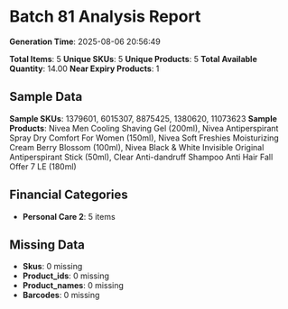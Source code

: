 # Batch 81 Analysis Report

**Generation Time**: 2025-08-06 20:56:49

**Total Items**: 5
**Unique SKUs**: 5
**Unique Products**: 5
**Total Available Quantity**: 14.00
**Near Expiry Products**: 1

## Sample Data
**Sample SKUs**: 1379601, 6015307, 8875425, 1380620, 11073623
**Sample Products**: Nivea Men Cooling Shaving Gel (200ml), Nivea Antiperspirant Spray Dry Comfort For Women (150ml), Nivea Soft Freshies Moisturizing Cream Berry Blossom (100ml), Nivea Black & White Invisible Original Antiperspirant Stick (50ml), Clear Anti-dandruff Shampoo Anti Hair Fall Offer 7 LE (180ml) 

## Financial Categories
- **Personal Care 2**: 5 items

## Missing Data
- **Skus**: 0 missing
- **Product_ids**: 0 missing
- **Product_names**: 0 missing
- **Barcodes**: 0 missing
